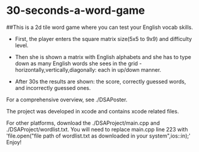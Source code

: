 # 30-seconds-a-word-game
##This is a 2d tile word game where you can test your English vocab skills. 

- First, the player enters the square matrix size(5x5 to 9x9) and difficulty level.

- Then she is shown a matrix with English alphabets and she has to type down as many English words she sees in the grid - horizontally,vertically,diagonally: each in up/down manner.

- After 30s the results are shown: the score, correctly guessed words, and incorrectly guessed ones.

For a comprehensive overview, see ./DSAPoster. 

The project was developed in xcode and contains xcode related files.

For other platforms, download the ./DSAProject/main.cpp and ./DSAProject/wordlist.txt. You will need to replace main.cpp line 223 with 'file.open("file path of wordlist.txt as downloaded in your system",ios::in);'
Enjoy!
